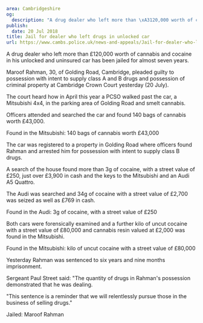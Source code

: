 ```yaml
area: Cambridgeshire
og:
  description: "A drug dealer who left more than \xA3120,000 worth of cannabis and cocaine in his unlocked and uninsured car has been jailed for almost seven years."
publish:
  date: 20 Jul 2018
title: Jail for dealer who left drugs in unlocked car
url: https://www.cambs.police.uk/news-and-appeals/Jail-for-dealer-who-left-drugs-in-unlocked-car
```

A drug dealer who left more than £120,000 worth of cannabis and cocaine in his unlocked and uninsured car has been jailed for almost seven years.

Maroof Rahman, 30, of Golding Road, Cambridge, pleaded guilty to possession with intent to supply class A and B drugs and possession of criminal property at Cambridge Crown Court yesterday (20 July).

The court heard how in April this year a PCSO walked past the car, a Mitsubishi 4x4, in the parking area of Golding Road and smelt cannabis.

Officers attended and searched the car and found 140 bags of cannabis worth £43,000.

Found in the Mitsubishi: 140 bags of cannabis worth £43,000

The car was registered to a property in Golding Road where officers found Rahman and arrested him for possession with intent to supply class B drugs.

 A search of the house found more than 3g of cocaine, with a street value of £250, just over £3,900 in cash and the keys to the Mitsubishi and an Audi A5 Quattro.

The Audi was searched and 34g of cocaine with a street value of £2,700 was seized as well as £769 in cash.

Found in the Audi: 3g of cocaine, with a street value of £250

Both cars were forensically examined and a further kilo of uncut cocaine with a street value of £80,000 and cannabis resin valued at £2,000 was found in the Mitsubishi.

Found in the Mitsubishi: kilo of uncut cocaine with a street value of £80,000

Yesterday Rahman was sentenced to six years and nine months imprisonment.

Sergeant Paul Street said: "The quantity of drugs in Rahman's possession demonstrated that he was dealing.

"This sentence is a reminder that we will relentlessly pursue those in the business of selling drugs."

Jailed: Maroof Rahman
